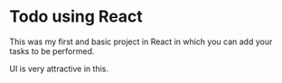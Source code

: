 # Todo using React

This was my first and basic project in React in which you can add your tasks to be performed.

UI is very attractive in this.
















